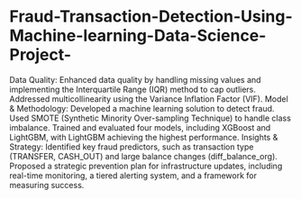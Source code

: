 # Fraud-Transaction-Detection-Using-Machine-learning-Data-Science-Project-

Data Quality: Enhanced data quality by handling missing values and implementing the Interquartile Range
(IQR) method to cap outliers. Addressed multicollinearity using the Variance Inflation Factor (VIF).
Model & Methodology: Developed a machine learning solution to detect fraud. Used SMOTE (Synthetic
Minority Over-sampling Technique) to handle class imbalance. Trained and evaluated four models, including
XGBoost and LightGBM, with LightGBM achieving the highest performance.
 Insights & Strategy: Identified key fraud predictors, such as transaction type (TRANSFER, CASH_OUT)
and large balance changes (diff_balance_org). Proposed a strategic prevention plan for infrastructure updates,
including real-time monitoring, a tiered alerting system, and a framework for measuring success.
